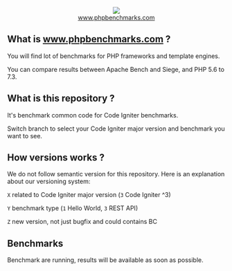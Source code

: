 <p align="center">
  <img src="http://www.phpbenchmarks.com/images/logo_github.png">
  <br>
  <a href="http://www.phpbenchmarks.com" target="_blank">www.phpbenchmarks.com</a>
</p>

## What is www.phpbenchmarks.com ?

You will find lot of benchmarks for PHP frameworks and template engines.

You can compare results between Apache Bench and Siege, and PHP 5.6 to 7.3.

## What is this repository ?

It's benchmark common code for Code Igniter benchmarks.

Switch branch to select your Code Igniter major version and benchmark you want to see.

## How versions works ?

We do not follow semantic version for this repository. Here is an explanation about our versioning system:

`X` related to Code Igniter major version (`3` Code Igniter ^3)

`Y` benchmark type (`1` Hello World, `3` REST API)

`Z` new version, not just bugfix and could contains BC

## Benchmarks

Benchmark are running, results will be available as soon as possible.
